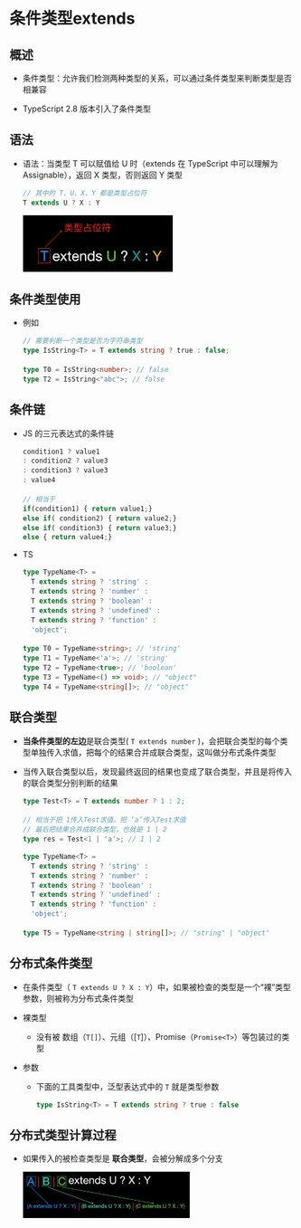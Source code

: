 # 条件类型extends

## 概述

*   条件类型：允许我们检测两种类型的关系，可以通过条件类型来判断类型是否相兼容

*   TypeScript 2.8 版本引入了条件类型

## 语法

*   语法：当类型 T 可以赋值给 U 时（extends  在 TypeScript 中可以理解为 Assignable），返回 X 类型，否则返回 Y 类型

    ```typescript
    // 其中的 T、U、X、Y 都是类型占位符
    T extends U ? X : Y
    ```

    ![](image/image_4sdTxpy8K4.png)

## 条件类型使用

*   例如

    ```typescript
    // 需要判断一个类型是否为字符串类型
    type IsString<T> = T extends string ? true : false;

    type T0 = IsString<number>; // false
    type T2 = IsString<"abc">; // false

    ```

## 条件链

*   JS 的三元表达式的条件链

    ```javascript
    condition1 ? value1
    : condition2 ? value3
    : condition3 ? value3
    : value4

    // 相当于
    if(condition1) { return value1;}
    else if( condition2) { return value2;}
    else if( condition3) { return value3;}
    else { return value4;}

    ```

*   TS

    ```typescript
    type TypeName<T> =
      T extends string ? 'string' :
      T extends string ? 'number' :
      T extends string ? 'boolean' :
      T extends string ? 'undefined' :
      T extends string ? 'function' :
      'object';

    type T0 = TypeName<string>; // 'string'
    type T1 = TypeName<'a'>; // 'string'
    type T2 = TypeName<true>; // 'boolean'
    type T3 = TypeName<() => void>; // "object"
    type T4 = TypeName<string[]>; // "object"
    ```

## 联合类型

*   **当条件类型的左边**是联合类型( `T extends number` )，会把联合类型的每个类型单独传入求值，把每个的结果合并成联合类型，这叫做分布式条件类型

*   当传入联合类型以后，发现最终返回的结果也变成了联合类型，并且是将传入的联合类型分别判断的结果

    ```typescript
    type Test<T> = T extends number ? 1 : 2;

    // 相当于把 1传入Test求值，把 ‘a’传入Test求值
    // 最后把结果合并成联合类型，也就是 1 | 2
    type res = Test<1 | 'a'>; // 1 | 2
    ```

    ```typescript
    type TypeName<T> =
      T extends string ? 'string' :
      T extends string ? 'number' :
      T extends string ? 'boolean' :
      T extends string ? 'undefined' :
      T extends string ? 'function' :
      'object';

    type T5 = TypeName<string | string[]>; // "string" | "object"
    ```

## 分布式条件类型

*   在条件类型（ `T extends U ? X : Y`）中，如果被检查的类型是一个“裸”类型参数，则被称为分布式条件类型

*   裸类型

    *   没有被 数组（`T[]`）、元组（\[`T`]）、Promise（`Promise<T>`）等包装过的类型

*   参数

    *   下面的工具类型中，泛型表达式中的 `T` 就是类型参数

        ```typescript
        type IsString<T> = T extends string ? true : false
        ```

## 分布式类型计算过程

*   如果传入的被检查类型是 **联合类型**，会被分解成多个分支

    ![](image/image_rynVHVpQfI.png)
